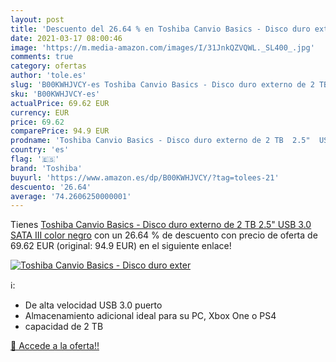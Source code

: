 ```yaml
---
layout: post
title: 'Descuento del 26.64 % en Toshiba Canvio Basics - Disco duro exter'
date: 2021-03-17 08:00:46
image: 'https://m.media-amazon.com/images/I/31JnkQZVQWL._SL400_.jpg'
comments: true
category: ofertas
author: 'tole.es'
slug: 'B00KWHJVCY-es Toshiba Canvio Basics - Disco duro externo de 2 TB 2.5"...'
sku: 'B00KWHJVCY-es'
actualPrice: 69.62 EUR
currency: EUR
price: 69.62
comparePrice: 94.9 EUR
prodname: 'Toshiba Canvio Basics - Disco duro externo de 2 TB  2.5"  USB 3.0  SATA III   color negro'
country: 'es'
flag: '🇪🇸'
brand: 'Toshiba'
buyurl: 'https://www.amazon.es/dp/B00KWHJVCY/?tag=tolees-21'
descuento: '26.64'
average: '74.2606250000001'
---
```


Tienes [Toshiba Canvio Basics - Disco duro externo de 2 TB  2.5"  USB 3.0  SATA III   color negro](https://www.amazon.es/dp/B00KWHJVCY/?tag=tolees-21) con un 26.64 % de descuento con precio de oferta de 69.62 EUR (original: 94.9 EUR) en el siguiente enlace!

[![Toshiba Canvio Basics - Disco duro exter](https://m.media-amazon.com/images/I/31JnkQZVQWL._SL400_.jpg)](https://www.amazon.es/dp/B00KWHJVCY/?tag=tolees-21)

ℹ️:

- De alta velocidad USB 3.0 puerto
- Almacenamiento adicional ideal para su PC, Xbox One o PS4
- capacidad de 2 TB

[🛒 Accede a la oferta!!](https://www.amazon.es/dp/B00KWHJVCY/?tag=tolees-21)
